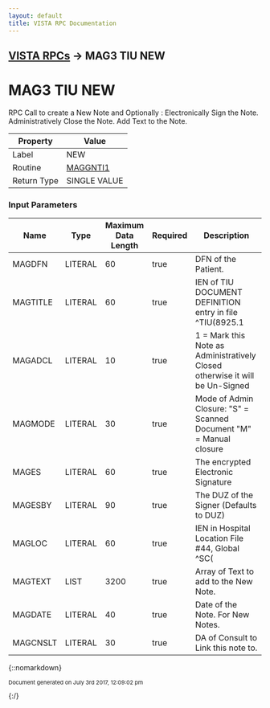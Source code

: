 ```yaml
---
layout: default
title: VISTA RPC Documentation
---
```


## [VISTA RPCs](TableOfContents) &#8594; MAG3 TIU NEW
# MAG3 TIU NEW

RPC Call to create a New Note   and Optionally :             Electronically Sign the Note.           Administratively Close the Note.           Add Text to the Note.

Property | Value
--- | ---
Label | NEW
Routine | [MAGGNTI1](http://code.osehra.org/dox/Routine_MAGGNTI1_source.html)
Return Type | SINGLE VALUE


### Input Parameters

Name | Type | Maximum Data Length | Required | Description
--- | --- | --- | --- | ---
MAGDFN | LITERAL | 60 | true | DFN of the Patient.
MAGTITLE | LITERAL | 60 | true | IEN of TIU DOCUMENT DEFINITION entry in file ^TIU(8925.1
MAGADCL | LITERAL | 10 | true |   1 &#x3D; Mark this Note as Administratively Closed  otherwise it will be Un-Signed
MAGMODE | LITERAL | 30 | true | Mode of Admin Closure: &quot;S&quot; &#x3D; Scanned Document &quot;M&quot; &#x3D; Manual closure
MAGES | LITERAL | 60 | true |  The encrypted Electronic Signature
MAGESBY | LITERAL | 90 | true |  The DUZ of the Signer (Defaults to DUZ)
MAGLOC | LITERAL | 60 | true | IEN in Hospital Location File #44, Global ^SC(
MAGTEXT | LIST | 3200 | true | Array of Text to add to the New Note.
MAGDATE | LITERAL | 40 | true | Date of the Note. For New Notes.
MAGCNSLT | LITERAL | 30 | true | DA of Consult to Link this note to.



{::nomarkdown} <br/><p style="font-size: 11px">Document generated on July 3rd 2017, 12:09:02 pm</p>{:/}